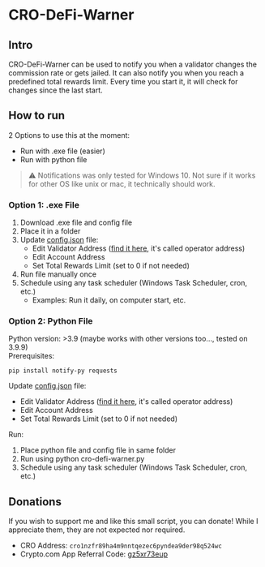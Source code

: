 
# CRO-DeFi-Warner

## Intro
CRO-DeFi-Warner can be used to notify you when a validator changes the commission rate or gets jailed. It can also notify you when you reach a predefined total rewards limit. Every time you start it, it will check for changes since the last start. 

## How to run
2 Options to use this at the moment:
* Run with .exe file (easier)
* Run with python file

> :warning: Notifications was only tested for Windows 10. Not sure if it works for other OS like unix or mac, it technically should work.

### Option 1: .exe File
1. Download .exe file and config file
2. Place it in a folder
3. Update [config.json](config.json) file: 
	 - Edit Validator Address ([find it here](https://crypto.org/explorer/validators), it's called operator address)
	 - Edit Account Address
	 - Set Total Rewards Limit (set to 0 if not needed)
 4. Run file manually once
 5. Schedule using any task scheduler (Windows Task Scheduler, cron, etc.)
	- Examples: Run it daily, on computer start, etc.

### Option 2: Python File
Python version: >3.9 (maybe works with other versions too..., tested on 3.9.9)\
Prerequisites:

    pip install notify-py requests

Update [config.json](config.json) file: 
- Edit Validator Address ([find it here](https://crypto.org/explorer/validators), it's called operator address)
- Edit Account Address
- Set Total Rewards Limit (set to 0 if not needed)

Run:
 1. Place python file and config file in same folder
 2. Run using python cro-defi-warner.py
 3. Schedule using any task scheduler (Windows Task Scheduler, cron, etc.)

## Donations
If you wish to support me and like this small script, you can donate! While I appreciate them, they are not expected nor required.

- CRO Address: `cro1nzfr89ha4m9nntqezec6pyndea9der98q524wc`
- Crypto.com App Referral Code: [gz5xr73eup](https://crypto.com/app/gz5xr73eup)
